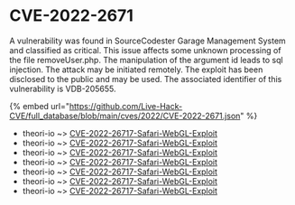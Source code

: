 # CVE-2022-2671

A vulnerability was found in SourceCodester Garage Management System and classified as critical. This issue affects some unknown processing of the file removeUser.php. The manipulation of the argument id leads to sql injection. The attack may be initiated remotely. The exploit has been disclosed to the public and may be used. The associated identifier of this vulnerability is VDB-205655.

{% embed url="https://github.com/Live-Hack-CVE/full_database/blob/main/cves/2022/CVE-2022-2671.json" %}


* theori-io ~> [CVE-2022-26717-Safari-WebGL-Exploit](https://www.alice-snow.ru/2022/database/cve-2022-2671/cve-2022-26717-safari-webgl-exploit-theori-io)
* theori-io ~> [CVE-2022-26717-Safari-WebGL-Exploit](https://www.alice-snow.ru/2022/database/cve-2022-2671/cve-2022-26717-safari-webgl-exploit-theori-io)
* theori-io ~> [CVE-2022-26717-Safari-WebGL-Exploit](https://www.alice-snow.ru/2022/database/cve-2022-2671/cve-2022-26717-safari-webgl-exploit-theori-io)
* theori-io ~> [CVE-2022-26717-Safari-WebGL-Exploit](https://www.alice-snow.ru/2022/database/cve-2022-2671/cve-2022-26717-safari-webgl-exploit-theori-io)
* theori-io ~> [CVE-2022-26717-Safari-WebGL-Exploit](https://www.alice-snow.ru/2022/database/cve-2022-2671/cve-2022-26717-safari-webgl-exploit-theori-io)
* theori-io ~> [CVE-2022-26717-Safari-WebGL-Exploit](https://www.alice-snow.ru/2022/database/cve-2022-2671/cve-2022-26717-safari-webgl-exploit-theori-io)
* theori-io ~> [CVE-2022-26717-Safari-WebGL-Exploit](https://www.alice-snow.ru/2022/database/cve-2022-2671/cve-2022-26717-safari-webgl-exploit-theori-io)